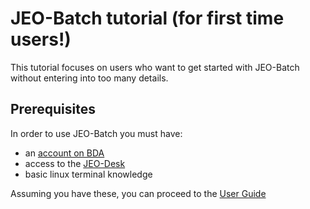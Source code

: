 # JEO-Batch tutorial (for first time users!)

This tutorial focuses on users who want to get started with JEO-Batch without entering into too
many details.

## Prerequisites

In order to use JEO-Batch you must have:

- an [account on BDA](https://jeodpp.jrc.ec.europa.eu/apps/gitlab/for-everyone/documentation/-/wikis/Jeodpp_services/overview#user-registration-and-set-up-of-personal-service-access)
- access to the [JEO-Desk](https://jeodpp.jrc.ec.europa.eu/apps/gitlab/for-everyone/documentation/-/wikis/Jeodpp_services/Jeodesk/JEODPP-Desktop-Terminal-Service)
- basic linux terminal knowledge

Assuming you have these, you can proceed to the [User Guide](00_set_things_up)
